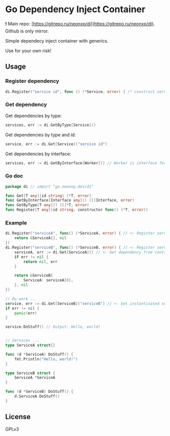 # Go Dependency Inject Container

❗️ Main repo: [https://gitrepo.ru/neonxp/di](https://gitrepo.ru/neonxp/di). Github is only mirror.

Simple dependecy inject container with generics.

Use for your own risk!

## Usage

### Register dependency

```go
di.Register("service id", func () (*Service, error) { /* construct service */ })
```

### Get dependency

Get dependencies by type:

```go
services, err := di.GetByType[Service]()
```

Get dependencies by type and id:
```go
service, err := di.Get[Service]("service id")
```

Get dependencies by interface:
```go
services, err := di.GetByInterface[Worker]() // Worker is interface for many workers
```

### Go doc

```go
package di // import "go.neonxp.dev/di"

func Get[T any](id string) (*T, error)
func GetByInterface[Interface any]() ([]Interface, error)
func GetByType[T any]() ([]*T, error)
func Register[T any](id string, constructor func() (*T, error))
```

### Example

```go
di.Register("serviceA", func() (*ServiceA, error) { // <- Register service A
    return &ServiceA{}, nil
})
di.Register("serviceB", func() (*ServiceB, error) { // <- Register service B, that depends from service A
    serviceA, err := di.Get[ServiceA]() // <- Get dependency from container by type
    if err != nil {
        return nil, err
    }

    return &ServiceB{
        ServiceA: serviceA[0],
    }, nil
})

// Do work ...
service, err := di.Get[ServiceB]("serviceB") // <- Get instantinated service B
if err != nil {
    panic(err)
}

service.DoStuff() // Output: Hello, world!


// Services ...
type ServiceA struct{}

func (d *ServiceA) DoStuff() {
	fmt.Println("Hello, world!")
}

type ServiceB struct {
	ServiceA *ServiceA
}

func (d *ServiceB) DoStuff() {
	d.ServiceA.DoStuff()
}

```

## License

GPLv3

